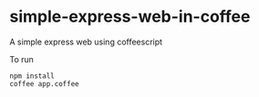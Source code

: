 simple-express-web-in-coffee
============================

A simple express web using coffeescript

To run

    npm install
    coffee app.coffee
